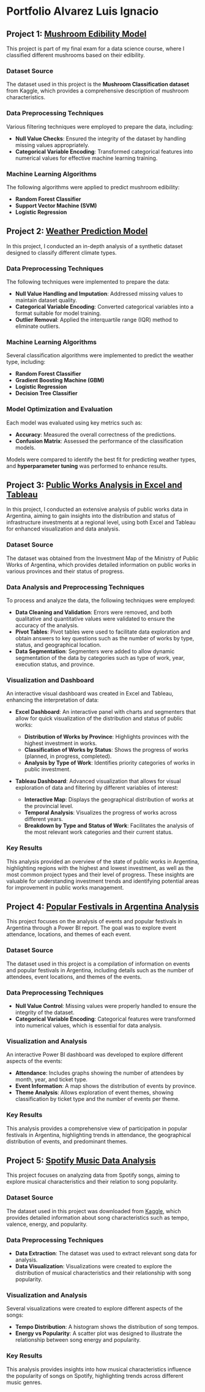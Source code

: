 # Portfolio Alvarez Luis Ignacio

## Project 1: [Mushroom Edibility Model](https://github.com/AlvarezLI/ProjectDS-Mushrooms)  
This project is part of my final exam for a data science course, where I classified different mushrooms based on their edibility.

### Dataset Source
The dataset used in this project is the **Mushroom Classification dataset** from Kaggle, which provides a comprehensive description of mushroom characteristics.

### Data Preprocessing Techniques
Various filtering techniques were employed to prepare the data, including:
- **Null Value Checks**: Ensured the integrity of the dataset by handling missing values appropriately.
- **Categorical Variable Encoding**: Transformed categorical features into numerical values for effective machine learning training.

### Machine Learning Algorithms
The following algorithms were applied to predict mushroom edibility:
- **Random Forest Classifier**
- **Support Vector Machine (SVM)**
- **Logistic Regression**

## Project 2: [Weather Prediction Model](https://github.com/AlvarezLI/ProyectoDSII_ParteI)  
In this project, I conducted an in-depth analysis of a synthetic dataset designed to classify different climate types.

### Data Preprocessing Techniques
The following techniques were implemented to prepare the data:
- **Null Value Handling and Imputation**: Addressed missing values to maintain dataset quality.
- **Categorical Variable Encoding**: Converted categorical variables into a format suitable for model training.
- **Outlier Removal**: Applied the interquartile range (IQR) method to eliminate outliers.

### Machine Learning Algorithms
Several classification algorithms were implemented to predict the weather type, including:
- **Random Forest Classifier**
- **Gradient Boosting Machine (GBM)**
- **Logistic Regression**
- **Decision Tree Classifier**

### Model Optimization and Evaluation
Each model was evaluated using key metrics such as:
- **Accuracy**: Measured the overall correctness of the predictions.
- **Confusion Matrix**: Assessed the performance of the classification models.

Models were compared to identify the best fit for predicting weather types, and **hyperparameter tuning** was performed to enhance results.

## Project 3: [Public Works Analysis in Excel and Tableau](https://github.com/AlvarezLI/Excel-Tableau_PublicWorks)

In this project, I conducted an extensive analysis of public works data in Argentina, aiming to gain insights into the distribution and status of infrastructure investments at a regional level, using both Excel and Tableau for enhanced visualization and data analysis.

### Dataset Source
The dataset was obtained from the Investment Map of the Ministry of Public Works of Argentina, which provides detailed information on public works in various provinces and their status of progress.

### Data Analysis and Preprocessing Techniques
To process and analyze the data, the following techniques were employed:
- **Data Cleaning and Validation**: Errors were removed, and both qualitative and quantitative values were validated to ensure the accuracy of the analysis.
- **Pivot Tables**: Pivot tables were used to facilitate data exploration and obtain answers to key questions such as the number of works by type, status, and geographical location.
- **Data Segmentation**: Segmenters were added to allow dynamic segmentation of the data by categories such as type of work, year, execution status, and province.

### Visualization and Dashboard
An interactive visual dashboard was created in Excel and Tableau, enhancing the interpretation of data:
- **Excel Dashboard**: An interactive panel with charts and segmenters that allow for quick visualization of the distribution and status of public works:
  - **Distribution of Works by Province**: Highlights provinces with the highest investment in works.
  - **Classification of Works by Status**: Shows the progress of works (planned, in progress, completed).
  - **Analysis by Type of Work**: Identifies priority categories of works in public investment.
  
- **Tableau Dashboard**: Advanced visualization that allows for visual exploration of data and filtering by different variables of interest:
  - **Interactive Map**: Displays the geographical distribution of works at the provincial level.
  - **Temporal Analysis**: Visualizes the progress of works across different years.
  - **Breakdown by Type and Status of Work**: Facilitates the analysis of the most relevant work categories and their current status.

### Key Results
This analysis provided an overview of the state of public works in Argentina, highlighting regions with the highest and lowest investment, as well as the most common project types and their level of progress. These insights are valuable for understanding investment trends and identifying potential areas for improvement in public works management.

## Project 4: [Popular Festivals in Argentina Analysis](https://github.com/AlvarezLI/PowerBi-CostumbresArg)  
This project focuses on the analysis of events and popular festivals in Argentina through a Power BI report. The goal was to explore event attendance, locations, and themes of each event.

### Dataset Source
The dataset used in this project is a compilation of information on events and popular festivals in Argentina, including details such as the number of attendees, event locations, and themes of the events.

### Data Preprocessing Techniques
- **Null Value Control**: Missing values were properly handled to ensure the integrity of the dataset.
- **Categorical Variable Encoding**: Categorical features were transformed into numerical values, which is essential for data analysis.

### Visualization and Analysis
An interactive Power BI dashboard was developed to explore different aspects of the events:
- **Attendance**: Includes graphs showing the number of attendees by month, year, and ticket type.
- **Event Information**: A map shows the distribution of events by province.
- **Theme Analysis**: Allows exploration of event themes, showing classification by ticket type and the number of events per theme.

### Key Results
This analysis provides a comprehensive view of participation in popular festivals in Argentina, highlighting trends in attendance, the geographical distribution of events, and predominant themes.

## Project 5: [Spotify Music Data Analysis](https://github.com/AlvarezLI/PowerBI_Spotify)

This project focuses on analyzing data from Spotify songs, aiming to explore musical characteristics and their relation to song popularity.

### Dataset Source
The dataset used in this project was downloaded from [Kaggle](https://www.kaggle.com/datasets/nelgiriyewithana/top-spotify-songs-2023), which provides detailed information about song characteristics such as tempo, valence, energy, and popularity.

### Data Preprocessing Techniques
- **Data Extraction**: The dataset was used to extract relevant song data for analysis.
- **Data Visualization**: Visualizations were created to explore the distribution of musical characteristics and their relationship with song popularity.

### Visualization and Analysis
Several visualizations were created to explore different aspects of the songs:
- **Tempo Distribution**: A histogram shows the distribution of song tempos.
- **Energy vs Popularity**: A scatter plot was designed to illustrate the relationship between song energy and popularity.

### Key Results
This analysis provides insights into how musical characteristics influence the popularity of songs on Spotify, highlighting trends across different music genres.
